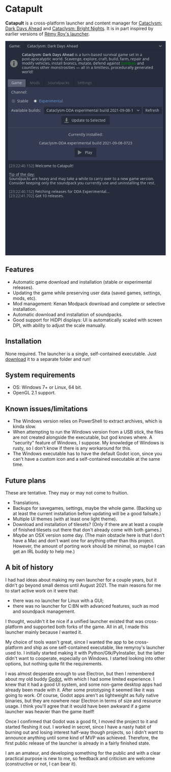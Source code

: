 # Catapult

**Catapult** is a cross-platform launcher and content manager for [Cataclysm: Dark Days Ahead](https://github.com/CleverRaven/Cataclysm-DDA) and [Cataclysm: Bright Nights](https://github.com/cataclysmbnteam/Cataclysm-BN). It is in part inspired by earlier versions of [Rémy Roy's launcher](https://github.com/remyroy/CDDA-Game-Launcher).

![Catapult UI](catapult_ui.gif)

## Features

- Automatic game download and installation (stable or experimental releases).
- Updating the game while preserving user data (saved games, settings, mods, etc).
- Mod management: Kenan Modpack download and complete or selective installation.
- Automatic download and installation of soundpacks.
- Good support for HiDPI displays: UI is automatically scaled with screen DPI, with ability to adjust the scale manually.

## Installation

None required. The launcher is a single, self-contained executable. Just [download](https://github.com/qrrk/Catapult/releases) it to a separate folder and run!

## System requirements

- OS: Windows 7+ or Linux, 64 bit.
- OpenGL 2.1 support.

## Known issues/limitations

- The Windows version relies on PowerShell to extract archives, which is kinda slow.
- When attempting to run the Windows version from a USB stick, the files are not created alongside the executable, but god knows where. A "security" feature of Windows, I suppose. My knowledge of Windows is rusty, so I don't know if there is any workaround for this.
- The Windows executable has to have the default Godot icon, since you can't have a custom icon and a self-contained executable at the same time.

## Future plans

These are tentative. They may or may not come to fruition.

- Translations.
- Backups for savegames, settings, maybe the whole game.
  (Backing up at least the current installation before updating will be a good failsafe.)
- Multiple UI themes (with at least one light theme).
- Download and installation of tilesets?
  (Only if there are at least a couple of finished tilesets out there that don't already come with both games.)
- *Maybe* an OSX version some day.
  (The main obstacle here is that I don't have a Mac and don't want one for anything other than this project. However, the amount of porting work should be minimal, so maybe I can get an IRL buddy to help me.)

## A bit of history

I had had ideas about making my own launcher for a couple years, but it didn't go beyond small demos until August 2021. The main reasons for me to start active work on it were that:

- there was no launcher for Linux with a GUI;
- there was no launcher for C:BN with advanced features, such as mod and soundpack management.

I thought, wouldn't it be nice if a unified launcher existed that was cross-platform and supported both forks of the game. All in all, I made this launcher mainly because *I* wanted it.

My choice of tools wasn't great, since I wanted the app to be cross-platform and ship as one self-contained executable, like remyroy's launcher used to. I initially started making it with Python/Gtk/PyInstaller, but the latter didn't want to cooperate, especially on Windows. I started looking into other options, but nothing quite fit the requirements.

I was almost desperate enough to use Electron, but then I remembered about my old buddy [Godot](https://godotengine.org/), with which I had some limited experience. I knew that it had a good UI system, and some non-game desktop apps had already been made with it. After some prototyping it seemed like it was going to work. Of course, Godot apps aren't as lightweight as fully native binaries, but they are nowhere near Electron in terms of size and resource usage. I think you'll agree that it would have been awkward if a game launcher was heavier than the game itself!

Once I confirmed that Godot was a good fit, I moved the project to it and started fleshing it out. I worked in secret, since I have a nasty habit of burning out and losing interest half-way though projects, so I didn't want to announce anything until some kind of MVP was achieved. Therefore, the first public release of the launcher is already in a fairly finished state.

I am an amateur, and developing something for the public and with a clear practical purpose is new to me, so feedback and criticism are welcome (constructive or not, I can bear it).
